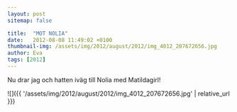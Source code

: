 ```yaml
---
layout: post
sitemap: false

title:  "MOT NOLIA"
date:   2012-08-08 11:49:02 +0100
thumbnail-img: /assets/img/2012/august/2012/img_4012_207672656.jpg
author: Eva
tags: [2012]
---
```


Nu drar jag och hatten iväg till Nolia med Matildagirl!

![]({{ '/assets/img/2012/august/2012/img_4012_207672656.jpg'  | relative_url }})

